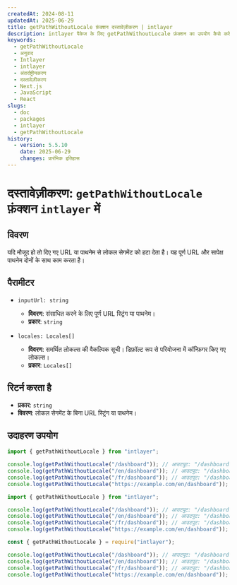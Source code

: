```yaml
---
createdAt: 2024-08-11
updatedAt: 2025-06-29
title: getPathWithoutLocale फ़ंक्शन दस्तावेज़ीकरण | intlayer
description: intlayer पैकेज के लिए getPathWithoutLocale फ़ंक्शन का उपयोग कैसे करें देखें
keywords:
  - getPathWithoutLocale
  - अनुवाद
  - Intlayer
  - intlayer
  - अंतर्राष्ट्रीयकरण
  - दस्तावेज़ीकरण
  - Next.js
  - JavaScript
  - React
slugs:
  - doc
  - packages
  - intlayer
  - getPathWithoutLocale
history:
  - version: 5.5.10
    date: 2025-06-29
    changes: प्रारंभिक इतिहास
---
```


# दस्तावेज़ीकरण: `getPathWithoutLocale` फ़ंक्शन `intlayer` में

## विवरण

यदि मौजूद हो तो दिए गए URL या पाथनेम से लोकल सेगमेंट को हटा देता है। यह पूर्ण URL और सापेक्ष पाथनेम दोनों के साथ काम करता है।

## पैरामीटर

- `inputUrl: string`

  - **विवरण**: संसाधित करने के लिए पूर्ण URL स्ट्रिंग या पाथनेम।
  - **प्रकार**: `string`

- `locales: Locales[]`
  - **विवरण**: समर्थित लोकल्स की वैकल्पिक सूची। डिफ़ॉल्ट रूप से परियोजना में कॉन्फ़िगर किए गए लोकल्स।
  - **प्रकार**: `Locales[]`

## रिटर्न करता है

- **प्रकार**: `string`
- **विवरण**: लोकल सेगमेंट के बिना URL स्ट्रिंग या पाथनेम।

## उदाहरण उपयोग

```typescript codeFormat="typescript"
import { getPathWithoutLocale } from "intlayer";

console.log(getPathWithoutLocale("/dashboard")); // आउटपुट: "/dashboard"
console.log(getPathWithoutLocale("/en/dashboard")); // आउटपुट: "/dashboard"
console.log(getPathWithoutLocale("/fr/dashboard")); // आउटपुट: "/dashboard"
console.log(getPathWithoutLocale("https://example.com/en/dashboard")); // आउटपुट: "https://example.com/dashboard"
```

```javascript codeFormat="esm"
import { getPathWithoutLocale } from "intlayer";

console.log(getPathWithoutLocale("/dashboard")); // आउटपुट: "/dashboard"
console.log(getPathWithoutLocale("/en/dashboard")); // आउटपुट: "/dashboard"
console.log(getPathWithoutLocale("/fr/dashboard")); // आउटपुट: "/dashboard"
console.log(getPathWithoutLocale("https://example.com/en/dashboard")); // आउटपुट: "https://example.com/dashboard"
```

```javascript codeFormat="commonjs"
const { getPathWithoutLocale } = require("intlayer");

console.log(getPathWithoutLocale("/dashboard")); // आउटपुट: "/dashboard"
console.log(getPathWithoutLocale("/en/dashboard")); // आउटपुट: "/dashboard"
console.log(getPathWithoutLocale("/fr/dashboard")); // आउटपुट: "/dashboard"
console.log(getPathWithoutLocale("https://example.com/en/dashboard")); // आउटपुट: "https://example.com/dashboard"
```
